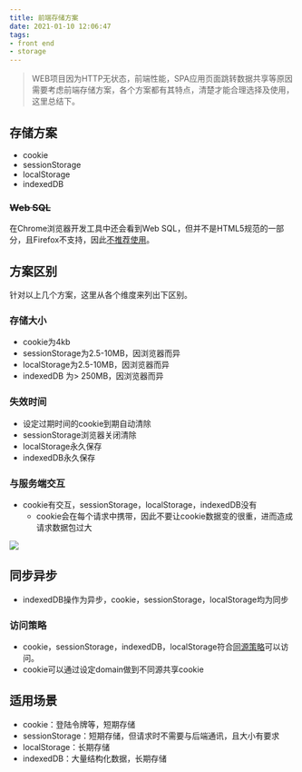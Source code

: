 ```yaml
---
title: 前端存储方案
date: 2021-01-10 12:06:47
tags:
- front end
- storage
---
```


> WEB项目因为HTTP无状态，前端性能，SPA应用页面跳转数据共享等原因需要考虑前端存储方案，各个方案都有其特点，清楚才能合理选择及使用，这里总结下。

## 存储方案

- cookie
- sessionStorage
- localStorage
- indexedDB

### ~~Web SQL~~

在Chrome浏览器开发工具中还会看到Web SQL，但并不是HTML5规范的一部分，且Firefox不支持，因此[不推荐使用](https://zh.wikipedia.org/wiki/Web_SQL_%E6%95%B0%E6%8D%AE%E5%BA%93)。

##  方案区别

针对以上几个方案，这里从各个维度来列出下区别。

### 存储大小

- cookie为4kb
- sessionStorage为2.5-10MB，因浏览器而异
- localStorage为2.5-10MB，因浏览器而异
- indexedDB 为> 250MB，因浏览器而异

### 失效时间

- 设定过期时间的cookie到期自动清除
- sessionStorage浏览器关闭清除
- localStorage永久保存
- indexedDB永久保存

### 与服务端交互

- cookie有交互，sessionStorage，localStorage，indexedDB没有
  - cookie会在每个请求中携带，因此不要让cookie数据变的很重，进而造成请求数据包过大

![](https://static.1991421.cn/2021/2021-01-10-234644.jpeg)



## 同步异步

- indexedDB操作为异步，cookie，sessionStorage，localStorage均为同步

### 访问策略

- cookie，sessionStorage，indexedDB，localStorage符合[同源策略](https://developer.mozilla.org/zh-CN/docs/Web/Security/Same-origin_policy)可以访问。
- cookie可以通过设定domain做到不同源共享cookie

## 适用场景

- cookie：登陆令牌等，短期存储
- sessionStorage：短期存储，但请求时不需要与后端通讯，且大小有要求
- localStorage：长期存储
- indexedDB：大量结构化数据，长期存储





